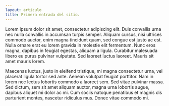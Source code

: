 ```yaml
---
layout: articulo
title: Primera entrada del sitio.
---
```


Lorem ipsum dolor sit amet, consectetur adipiscing elit. Duis convallis urna nec nulla convallis in accumsan turpis semper. Aliquam cursus, nisi ultrices commodo auctor, enim magna tincidunt quam, sed congue est justo ac est. Nulla ornare erat eu lorem gravida in molestie elit fermentum. Nunc eros magna, dapibus in feugiat egestas, aliquam a ligula. Curabitur malesuada libero eu purus pulvinar vulputate. Sed laoreet luctus laoreet. Mauris sit amet mauris lorem.

Maecenas luctus, justo in eleifend tristique, mi magna consectetur urna, vel placerat ligula tortor sed ante. Aenean volutpat feugiat porttitor. Nam in lorem nec lectus lobortis commodo a laoreet sem. Sed vitae pulvinar massa. Sed dictum, sem sit amet aliquam auctor, magna urna lobortis augue, dapibus aliquet mi dolor ac mi. Cum sociis natoque penatibus et magnis dis parturient montes, nascetur ridiculus mus. Donec vitae commodo mi.